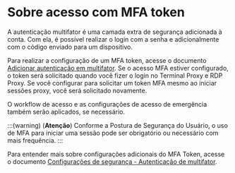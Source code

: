 # Sobre acesso com MFA token

A autenticação multifator é uma camada extra de segurança adicionada à conta. Com ela, é possível realizar o login com a senha e adicionalmente com o código enviado para um dispositivo.

Para realizar a configuração de um MFA token, acesse o documento [Adicionar autenticação em multifator](/v3-33/docs/pt/how-to-add-multi-factor-authentication).
Se o acesso MFA estiver configurado, o token será solicitado quando você fizer o login no Terminal Proxy e RDP Proxy. Se você configurar para solicitar um token MFA mesmo ao iniciar sessões proxy, você será solicitado novamente.

O workflow de acesso e as configurações de acesso de emergência também serão aplicados, se necessário.

:::(warning) (**Atenção**)
Conforme a Postura de Segurança do Usuário, o uso de MFA para iniciar uma sessão pode ser obrigatório ou necessário com mais frequência.
:::

Para entender mais sobre configurações adicionais do MFA Token, acesse o documento [Configurações de segurança - Autenticação de multifator](/v3-33/docs/pt/user-management-security-settings).
